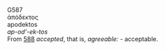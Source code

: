 G587  
ἀπόδεκτος  
apodektos  
*ap-od‘-ek-tos*  
From [588](g0588) *accepted*, that is, *agreeable:* - acceptable.  
